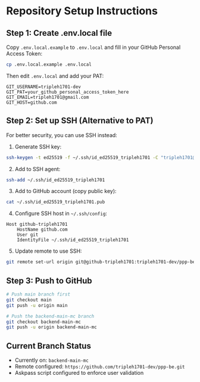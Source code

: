 # Repository Setup Instructions

## Step 1: Create .env.local file
Copy `.env.local.example` to `.env.local` and fill in your GitHub Personal Access Token:

```bash
cp .env.local.example .env.local
```

Then edit `.env.local` and add your PAT:
```
GIT_USERNAME=tripleh1701-dev
GIT_PAT=your_github_personal_access_token_here
GIT_EMAIL=tripleh1701@gmail.com
GIT_HOST=github.com
```

## Step 2: Set up SSH (Alternative to PAT)
For better security, you can use SSH instead:

1. Generate SSH key:
```bash
ssh-keygen -t ed25519 -f ~/.ssh/id_ed25519_tripleh1701 -C "tripleh1701@gmail.com"
```

2. Add to SSH agent:
```bash
ssh-add ~/.ssh/id_ed25519_tripleh1701
```

3. Add to GitHub account (copy public key):
```bash
cat ~/.ssh/id_ed25519_tripleh1701.pub
```

4. Configure SSH host in `~/.ssh/config`:
```
Host github-tripleh1701
    HostName github.com
    User git
    IdentityFile ~/.ssh/id_ed25519_tripleh1701
```

5. Update remote to use SSH:
```bash
git remote set-url origin git@github-tripleh1701:tripleh1701-dev/ppp-be.git
```

## Step 3: Push to GitHub
```bash
# Push main branch first
git checkout main
git push -u origin main

# Push the backend-main-mc branch
git checkout backend-main-mc
git push -u origin backend-main-mc
```

## Current Branch Status
- Currently on: `backend-main-mc`
- Remote configured: `https://github.com/tripleh1701-dev/ppp-be.git`
- Askpass script configured to enforce user validation
